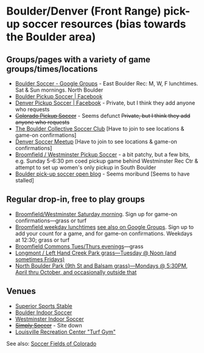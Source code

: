 # Boulder/Denver (Front Range) pick-up soccer resources (bias towards the Boulder area)

## Groups/pages with a variety of game groups/times/locations

* [Boulder Soccer - Google Groups](https://groups.google.com/d/forum/boulder-noon-soccer) - East Boulder Rec: M, W, F lunchtimes. Sat & Sun mornings. North Boulder
* [Boulder Pickup Soccer | Facebook](https://www.facebook.com/groups/boulderpickupsoccer/)
* [Denver Pickup Soccer | Facebook](https://www.facebook.com/groups/denverpickupsoccer/) - Private, but I think they add anyone who requests
* ~~[Colorado Pickup Soccer](https://www.facebook.com/groups/948973449007876)~~ - Seems defunct ~~Private, but I think they add anyone who requests~~
* [The Boulder Collective Soccer Club](https://www.meetup.com/Boulder-Soccer) [Have to join to see locations & game-on confirmations]
* [Denver Soccer Meetup](http://www.meetup.com/DenverSoccer/) [Have to join to see locations & game-on confirmations]
* [Broomfield / Westminster Pickup Soccer](https://www.facebook.com/groups/westypickupsoccer/) - a bit patchy, but a few bits, e.g. Sunday 5-6:30 pm coed pickup game behind Westminster Rec Ctr & attempt to set up women's only pickup in South Boulder
* [Boulder pick-up soccer open blog](http://bouldersoccer.wordpress.com/) - Seems moribund [Seems to have stalled]

## Regular drop-in, free to play groups

* [Broomfield/Westminster Saturday morning](https://groups.google.com/g/saturday-morning-broomfield-pickup-soccer). Sign up for game-on confirmations—grass or turf
* [Broomfield weekday lunchtimes](https://chat.whatsapp.com/J1rirNE4MDlBb7EGdB005j) [see also on Google Groups](https://groups.google.com/forum/#!forum/broomfield-lunchtime-soccer). Sign up to add your count for a game, and for game-on confirmations. Weekdays at 12:30; grass or turf
* [Broomfield Commons Tues/Thurs evenings](https://groups.google.com/g/soccer-at-commons)—grass
* [Longmont / Left Hand Creek Park grass—Tuesday @ Noon (and sometimes Fridays)](https://groups.google.com/g/newlongmontsoccer)
* [North Boulder Park (9th St and Balsam grass)—Mondays @ 5:30PM, April thru October, and occasionally outside that](https://groups.google.com/g/nobo-soccer)

## Venues

* [Superior Sports Stable](http://www.sportstable.club/page/show/2072291-turf)
* [Boulder Indoor Soccer](https://boulderindoorsoccer.com/)
* [Westminster Indoor Soccer](https://goo.gl/maps/rhzZZGqiXb2nvaDB8)
* ~~[Simply Soccer](https://simplysoccer.co/)~~ - Site down
* [Louisville Recreation Center "Turf Gym"](https://www.louisvilleco.gov/living-in-louisville/recreation-senior-center/programs-activities/turf-gym)

See also: [Soccer Fields of Colorado](http://www.sportsfieldsusa.com/fields/soccer/colorado)
